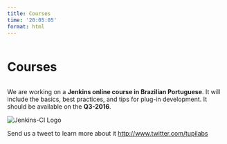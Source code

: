 ```yaml
---
title: Courses
time: '20:05:05'
format: html
---
```


<div class="ui basic segment" id="site-content">
    <div class="ui stackable grid container">
        <div class="row">
            <div class="sixteen wide column">
                <h1>Courses</h1>
            </div>
        </div>
        <div class="row">
            <div class="sixteen wide column">
                <p>We are working on a <strong>Jenkins online course in Brazilian Portuguese</strong>. It will include the basics, best practices, and tips for plug-in development. It should be available on the <strong>Q3-2016</strong>.</p>
                <div class='ui segment basic'>
                    <img class="ui small rounded bordered image" src="{{ site.root }}logos/jenkins.jpg" alt="Jenkins-CI Logo" title="Jenkins-CI">
                </div>
                <p>Send us a tweet to learn more about it <a href="http://www.twitter.com/tupilabs">http://www.twitter.com/tupilabs</a></p>
            </div>
        </div>
    </div>
</div>